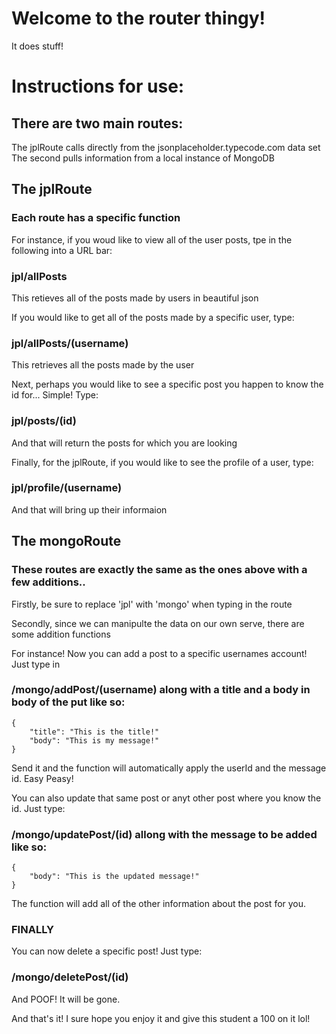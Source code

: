# Welcome to the router thingy!
It does stuff!

# Instructions for use:
## There are two main routes:
The jplRoute calls directly from the jsonplaceholder.typecode.com data set
The second pulls information from a local instance of MongoDB

## The jplRoute

### Each route has a specific function
For instance, if you woud like to view all of the user posts, tpe in the following into a URL bar:

### jpl/allPosts
This retieves all of the posts made by users in beautiful json

If you would like to get all of the posts made by a specific user, type:

### jpl/allPosts/(username)
This retrieves all the posts made by the user

Next, perhaps you would like to see a specific post you happen to know the id for...
Simple! Type:

### jpl/posts/(id)
And that will return the posts for which you are looking

Finally, for the jplRoute, if you would like to see the profile of a user, type:

### jpl/profile/(username)
And that will bring up their informaion

## The mongoRoute

### These routes are exactly the same as the ones above with a few additions..

Firstly, be sure to replace 'jpl' with 'mongo' when typing in the route

Secondly, since we can manipulte the data on our own serve, there are some addition functions

For instance! Now you can add a post to a specific usernames account! Just type in

### /mongo/addPost/(username) along with a title and a body in body of the put like so:

```
{
	"title": "This is the title!"
	"body": "This is my message!"
}
```
Send it and the function will automatically apply the userId and the message id. Easy Peasy!

You can also update that same post or anyt other post where you know the id. Just type:

### /mongo/updatePost/(id) allong with the message to be added like so:
```
{
	"body": "This is the updated message!"
}
```
The function will add all of the other information about the post for you.

### FINALLY
You can now delete a specific post! Just type:

### /mongo/deletePost/(id)
And POOF! It will be gone. 

And that's it! I sure hope you enjoy it and give this student a 100 on it lol!